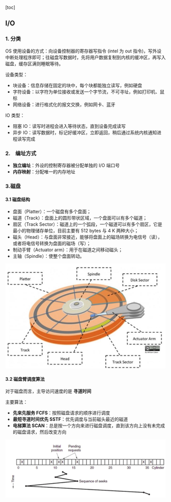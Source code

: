 [toc]

## I/O

### 1. 分类

OS 使用设备的方式：向设备控制器的寄存器写指令 (intel 为 out 指令)，写外设中断处理程序即可；往磁盘写数据时，先将用户数据复制到内核的缓冲区，再写入磁盘，缓存区满则睡眠等待。

设备类型：

- 块设备：信息存储在固定的块中，每个块都能独立读写，例如硬盘
- 字符设备：以字符为单位接收或发送一个字节流，不可寻址，例如打印机、鼠标
- 网络设备：进行格式化的报文交换，例如网卡、蓝牙

IO 类型：

- 阻塞 IO：读写时进程会进入等待状态，直到设备完成读写
- 异步 IO：读写数据时，标记好缓冲区，立即返回，稍后通过系统内核通知进程读写完成



### 2.　编址方式

- **独立编址**：外设的控制寄存器被分配单独的 I/O 端口号
- **内存映射**：分配唯一的内存地址



### 3.磁盘

#### 3.1 磁盘结构

- 盘面（Platter）：一个磁盘有多个盘面；
- 磁道（Track）：盘面上的圆形带状区域，一个盘面可以有多个磁道；
- 扇区（Track Sector）：磁道上的一个弧段，一个磁道可以有多个扇区，它是最小的物理储存单位，目前主要有 512 bytes 与 4 K 两种大小；
- 磁头（Head）：与盘面非常接近，能够将盘面上的磁场转换为电信号（读），或者将电信号转换为盘面的磁场（写）；
- 制动手臂（Actuator arm）：用于在磁道之间移动磁头；
- 主轴（Spindle）：使整个盘面转动。

![](img/磁盘.jpg)

#### 3.2 磁盘臂调度算法

对于磁盘而言，主导访问速度的是 **寻道时间**

主要算法：

- **先来先服务 FCFS**：按照磁盘请求的顺序进行调度
- **最短寻道时间优先 SSTF**：优先调度与当前磁头最近的磁道
- **电梯算法 SCAN**：总是按一个方向来进行磁盘调度，直到该方向上没有未完成的磁盘请求，然后改变方向

![](img/电梯算法.jpg)

